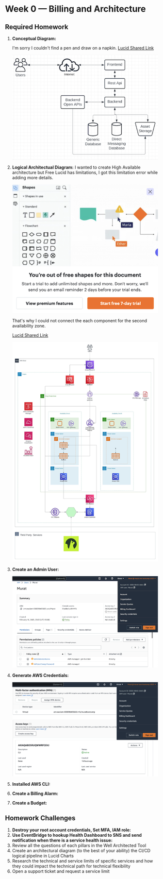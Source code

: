 # Week 0 — Billing and Architecture

## Required Homework

   1. **Conceptual Diagram:**

         I'm sorry I couldn't find a pen and draw on a napkin.
         [Lucid Shared Link](https://lucid.app/lucidchart/caf757ed-d7ec-4e83-aee7-c3b569b8f615/edit?viewport_loc=-13%2C9%2C1579%2C833%2C0_0&invitationId=inv_2659dc32-9e1e-429d-a0e0-54c406de6f68)

         ![Conceptual Diagram](assets/week-0-Murat-Conceptual_Diagram.png)

   2. **Logical Architectual Diagram:**
         I wanted to create High Available architecture but Free Lucid has limitations, I got this limitation error while adding more details. 
         
         ![Logical Error](assets/week-0-Murat-Limitation_Lucid.png)         
         
         That's why I could not connect the each component for the second availability zone.
         
         [Lucid Shared Link](https://lucid.app/lucidchart/8296b0fe-7dd7-48f4-9077-c5b8b75e8c3c/edit?viewport_loc=-1339%2C790%2C3790%2C2001%2C0_0&invitationId=inv_09e2f46c-56a6-49b2-a07e-badf17890c8a)
         
         ![Logical Diagram](assets/week-0-Murat-Lucid_Logical_Diagram.jpeg)

   3. **Create an Admin User:**

         ![Logical Diagram](assets/week-0-Murat-Admin_User.png)
   
   4. **Generate AWS Credentials:**
   
         ![Logical Diagram](assets/week-0-Murat-Generate_AWS_Credentials.png)
   
   5. **Installed AWS CLI:**
   
   6. **Create a Billing Alarm:**
   
   7. **Create a Budget:**
##  Homework Challenges
   1. **Destroy your root account credentials, Set MFA, IAM role:**
   2. **Use EventBridge to hookup Health Dashboard to SNS and send notification when there is a service health issue:**
   3. Review all the questions of each pillars in the Well Architected Tool
   4. Create an architectural diagram (to the best of your ability) the CI/CD logical pipeline in Lucid Charts
   5. Research the technical and service limits of specific services and how they could impact the technical path for technical flexibility
   6. Open a support ticket and request a service limit

